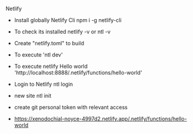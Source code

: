 Netlify
- Install globally Netlify Cli
npm i -g netlify-cli

- To check its installed
netlify -v
 or
 ntl -v

 - Create "netlify.toml" to build

 - To execute
'ntl dev'

- To execute netlify Hello world
'http://localhost:8888/.netlify/functions/hello-world'

- Login to Netlify
ntl login

- new site
ntl init

- create git personal token with relevant access

- https://xenodochial-noyce-4997d2.netlify.app/.netlify/functions/hello-world